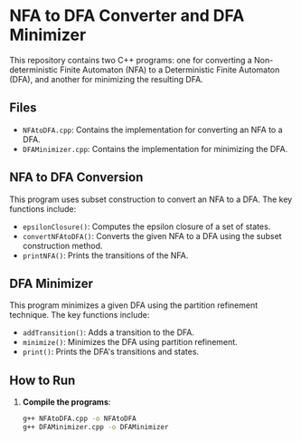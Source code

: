 # NFA to DFA Converter and DFA Minimizer

This repository contains two C++ programs: one for converting a Non-deterministic Finite Automaton (NFA) to a Deterministic Finite Automaton (DFA), and another for minimizing the resulting DFA.

## Files

- `NFAtoDFA.cpp`: Contains the implementation for converting an NFA to a DFA.
- `DFAMinimizer.cpp`: Contains the implementation for minimizing the DFA.

## NFA to DFA Conversion

This program uses subset construction to convert an NFA to a DFA. The key functions include:
- `epsilonClosure()`: Computes the epsilon closure of a set of states.
- `convertNFAtoDFA()`: Converts the given NFA to a DFA using the subset construction method.
- `printNFA()`: Prints the transitions of the NFA.

## DFA Minimizer

This program minimizes a given DFA using the partition refinement technique. The key functions include:
- `addTransition()`: Adds a transition to the DFA.
- `minimize()`: Minimizes the DFA using partition refinement.
- `print()`: Prints the DFA's transitions and states.

## How to Run

1. **Compile the programs**:
   ```bash
   g++ NFAtoDFA.cpp -o NFAtoDFA
   g++ DFAMinimizer.cpp -o DFAMinimizer
